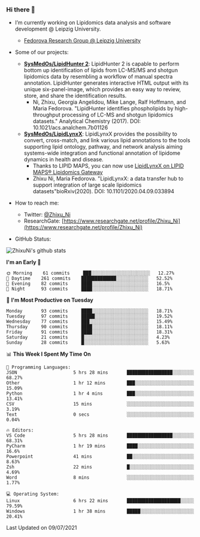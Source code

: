 ### Hi there 👋

- I’m currently working on Lipidomics data analysis and software development @ Leipzig University.
  + [Fedorova Research Group @ Leipzig University](https://home.uni-leipzig.de/fedorova/)
- Some of our projects:
  + **[SysMedOs/LipidHunter 2](https://github.com/SysMedOs/lipidhunter)**: LipidHunter 2 is capable to perform bottom up identification of lipids from LC-MS/MS and shotgun lipidomics data by resembling a workflow of manual spectra annotation. LipidHunter generates interactive HTML output with its unique six-panel-image, which provides an easy way to review, store, and share the identification results. 
    * Ni, Zhixu, Georgia Angelidou, Mike Lange, Ralf Hoffmann, and Maria Fedorova. "LipidHunter identifies phospholipids by high-throughput processing of LC-MS and shotgun lipidomics datasets." Analytical Chemistry (2017). DOI: 10.1021/acs.analchem.7b01126
  + **[SysMedOs/LipidLynxX](https://github.com/SysMedOs/LipidLynxX)**: LipidLynxX provides the possibility to convert, cross-match, and link various lipid annotations to the tools supporting lipid ontology, pathway, and network analysis aiming systems-wide integration and functional annotation of lipidome dynamics in health and disease.
    * Thanks to LIPID MAPS, you can now use [LipidLynxX on LIPID MAPS® Lipidomics Gateway](http://lipidmaps.org/lipidlynxx/)
    * Zhixu Ni, Maria Fedorova. "LipidLynxX: a data transfer hub to support integration of large scale lipidomics datasets"bioRxiv(2020). DOI: 10.1101/2020.04.09.033894
- How to reach me:
  + Twitter: [@Zhixu_Ni](https://twitter.com/Zhixu_Ni)
  + ResearchGate: [https://www.researchgate.net/profile/Zhixu_Ni](https://www.researchgate.net/profile/Zhixu_Ni)

- GitHub Status:

![ZhixuNi's github stats](https://github-readme-stats.vercel.app/api?username=ZhixuNi&show_icons=true&hide=issues)

<!--START_SECTION:waka-->
**I'm an Early 🐤** 

```text
🌞 Morning    61 commits     ███░░░░░░░░░░░░░░░░░░░░░░   12.27% 
🌆 Daytime    261 commits    █████████████░░░░░░░░░░░░   52.52% 
🌃 Evening    82 commits     ████░░░░░░░░░░░░░░░░░░░░░   16.5% 
🌙 Night      93 commits     ████░░░░░░░░░░░░░░░░░░░░░   18.71%

```
📅 **I'm Most Productive on Tuesday** 

```text
Monday       93 commits     ████░░░░░░░░░░░░░░░░░░░░░   18.71% 
Tuesday      97 commits     █████░░░░░░░░░░░░░░░░░░░░   19.52% 
Wednesday    77 commits     ███░░░░░░░░░░░░░░░░░░░░░░   15.49% 
Thursday     90 commits     ████░░░░░░░░░░░░░░░░░░░░░   18.11% 
Friday       91 commits     ████░░░░░░░░░░░░░░░░░░░░░   18.31% 
Saturday     21 commits     █░░░░░░░░░░░░░░░░░░░░░░░░   4.23% 
Sunday       28 commits     █░░░░░░░░░░░░░░░░░░░░░░░░   5.63%

```


📊 **This Week I Spent My Time On** 

```text
💬 Programming Languages: 
JSON                     5 hrs 28 mins       █████████████████░░░░░░░░   68.27% 
Other                    1 hr 12 mins        ███░░░░░░░░░░░░░░░░░░░░░░   15.09% 
Python                   1 hr 4 mins         ███░░░░░░░░░░░░░░░░░░░░░░   13.41% 
CSV                      15 mins             ░░░░░░░░░░░░░░░░░░░░░░░░░   3.19% 
Text                     0 secs              ░░░░░░░░░░░░░░░░░░░░░░░░░   0.04%

🔥 Editors: 
VS Code                  5 hrs 28 mins       █████████████████░░░░░░░░   68.31% 
PyCharm                  1 hr 19 mins        ████░░░░░░░░░░░░░░░░░░░░░   16.6% 
Powerpoint               41 mins             ██░░░░░░░░░░░░░░░░░░░░░░░   8.63% 
Zsh                      22 mins             █░░░░░░░░░░░░░░░░░░░░░░░░   4.69% 
Word                     8 mins              ░░░░░░░░░░░░░░░░░░░░░░░░░   1.77%

💻 Operating System: 
Linux                    6 hrs 22 mins       ████████████████████░░░░░   79.59% 
Windows                  1 hr 38 mins        █████░░░░░░░░░░░░░░░░░░░░   20.41%

```


 Last Updated on 09/07/2021
<!--END_SECTION:waka-->
